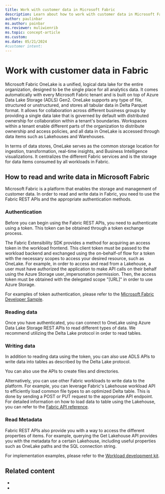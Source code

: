 ```yaml
---
title: Work with customer data in Microsoft Fabric
description: Learn about how to work with customer data in Microsoft Fabric.
author: paulinbar
ms.author: painbar
ms.reviewer: muliwienrib
ms.topic: concept-article
ms.custom:
ms.date: 05/21/2024
#customer intent:
---
```


# Work with customer data in Fabric 

Microsoft Fabric OneLake is a unified, logical data lake for the entire organization, designed to be the single place for all analytics data. It comes automatically with every Microsoft Fabric tenant and is built on top of Azure Data Lake Storage (ADLS) Gen2. OneLake supports any type of file, structured or unstructured, and stores all tabular data in Delta Parquet format. It allows for collaboration across different business groups by providing a single data lake that is governed by default with distributed ownership for collaboration within a tenant's boundaries. Workspaces within a tenant enable different parts of the organization to distribute ownership and access policies, and all data in OneLake is accessed through data items such as Lakehouses and Warehouses.

In terms of data stores, OneLake serves as the common storage location for ingestion, transformation, real-time insights, and Business Intelligence visualizations. It centralizes the different Fabric services and is the storage for data items consumed by all workloads in Fabric.

## How to read and write data in Microsoft Fabric 

Microsoft Fabric is a platform that enables the storage and management of customer data. In order to read and write data in Fabric, you need to use the Fabric REST APIs and the appropriate authentication methods.

### Authentication 

Before you can begin using the Fabric REST APIs, you need to authenticate using a token. This token can be obtained through a token exchange process.

The Fabric Extensibility SDK provides a method for acquiring an access token in the workload frontend. This client token must be passed to the workload backend and exchanged using the on-behalf-of flow for a token with the necessary scopes to access your desired resource, such as OneLake. For example, in order to access and read from a Lakehouse, a user must have authorized the application to make API calls on their behalf using the Azure Storage user_impersonation permission. Then, the access token must be obtained with the delegated scope "[URL]" in order to use Azure Storage. 

For examples of token authentication, please refer to the [Microsoft Fabric Developer Sample]([URL]). 

### Reading data

Once you have authenticated, you can connect to OneLake using Azure Data Lake Storage REST APIs to read different types of data. We recommend utilizing the Delta Lake protocol in order to read tables.

### Writing data 

In addition to reading data using the token, you can also use ADLS APIs to write data into tables as described by the Delta Lake protocol.

You can also use the APIs to create files and directories.

Alternatively, you can use other Fabric workloads to write data to the platform. For example, you can leverage Fabric's Lakehouse workload API to efficiently load common file types to an optimized Delta table. This is done by sending a POST or PUT request to the appropriate API endpoint. For detailed information on how to load data to table using the Lakehouse, you can refer to the [Fabric API reference]([URL]). 

### Read Metadata

Fabric REST APIs also provide you with a way to access the different properties of items. For example, querying the Get Lakehouse API provides you with the metadata for a certain Lakehouse, including useful properties such as OneLake paths and the SQL connection string.

For implementation examples, please refer to the [Workload development kit]([URL]).

## Related content

* []()
* []()
 